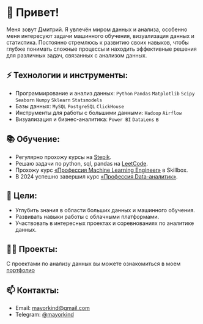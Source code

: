 # 👋 Привет! 
Меня зовут Дмитрий. Я увлечён миром данных и анализа, особенно меня интересуют задачи машинного обучения, визуализация данных и статистика. Постоянно стремлюсь к развитию своих навыков, чтобы глубже понимать сложные процессы и находить эффективные решения для различных задач, связанных с анализом данных.

## ⚡ Технологии и инструменты:
- Программирование и анализ данных: `Python` `Pandas` `Matplotlib` `Scipy` `Seaborn` `Numpy` `Sklearn` `Statsmodels`
- Базы данных: `MySQL` `PostgreSQL` `ClickHouse`
- Инструменты для работы с большими данными: `Hadoop` `Airflow`
- Визуализация и бизнес-аналитика: `Power BI` `DataLens`
в
## 📚 Обучение:
- Регулярно прохожу курсы на [Stepik](https://stepik.org/users/650976827/profile).
- Решаю задачи по python, sql, pandas на [LeetCode](https://leetcode.com/u/dimayo/).
- Прохожу курс [«Профессия Machine Learning Engineer»](https://skillbox.ru/course/profession-machine-learning/) в Skillbox.
- В 2024 успешно завершил курс [«Профессия Data-аналитик»](https://skillbox.ru/course/profession-data-analyst/).

## 🎯 Цели:
- Углубить знания в области больших данных и машинного обучения.
- Развивать навыки работы с облачными платформами.
- Участвовать в интересных проектах и соревнованиях по аналитике данных.

## 👨‍💻 Проекты:
С проектами по анализу данных вы можете ознакомиться в моем [портфолио](https://github.com/Dimayo/data_analyst_portfolio)

## 📫 Контакты:
- Email: mayorkind@gmail.com
- Telegram: [@mayorkind](https://t.me/mayorkind)
